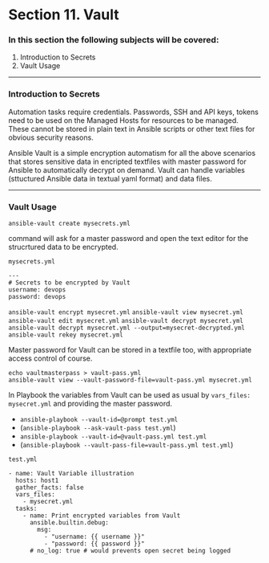 # Section 11. Vault

### In this section the following subjects will be covered:

1. Introduction to Secrets
1. Vault Usage

---
### Introduction to Secrets

Automation tasks require credentials. Passwords, SSH and API keys, tokens need to be used on the 
Managed Hosts for resources to be managed. These cannot be stored in plain text in Ansible scripts or 
other text files for obvious security reasons.

Ansible Vault is a simple encryption automatism for all the above scenarios that stores sensitive data in 
encripted textfiles with master password for Ansible to automatically decrypt on demand. Vault can handle 
variables (sttuctured Ansible data in textual yaml format) and data files.

---
### Vault Usage

`ansible-vault create mysecrets.yml`

command will ask for a master password and open the text editor for the strucrtured data to be encrypted.

`mysecrets.yml`
```
---
# Secrets to be encrypted by Vault
username: devops
password: devops
```

`ansible-vault encrypt mysecret.yml`
`ansible-vault view mysecret.yml`
`ansible-vault edit mysecret.yml`
`ansible-vault decrypt mysecret.yml`
`ansible-vault decrypt mysecret.yml --output=mysecret-decrypted.yml`
`ansible-vault rekey mysecret.yml`

Master password for Vault can be stored in a textfile too, with appropriate access control of course.

```
echo vaultmasterpass > vault-pass.yml
ansible-vault view --vault-password-file=vault-pass.yml mysecret.yml
```

In Playbook the variables from Vault can be used as usual by `vars_files: mysecret.yml` and providing the master password.

  * `ansible-playbook --vault-id=@prompt test.yml`
  * (`ansible-playbook --ask-vault-pass test.yml`)
  * `ansible-playbook --vault-id=@vault-pass.yml test.yml`
  * (`ansible-playbook --vault-pass-file=vault-pass.yml test.yml`)

`test.yml`
```
- name: Vault Variable illustration
  hosts: host1
  gather_facts: false
  vars_files:
    - mysecret.yml
  tasks:
    - name: Print encrypted variables from Vault
      ansible.builtin.debug:
        msg:
          - "username: {{ username }}"
          - "password: {{ password }}"
      # no_log: true # would prevents open secret being logged

```




